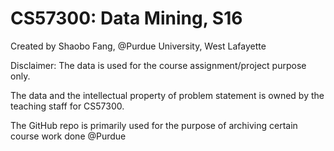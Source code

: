 # CS57300: Data Mining, S16
Created by Shaobo Fang, @Purdue University, West Lafayette

Disclaimer: The data is used for the course assignment/project purpose only.

The data and the intellectual property of problem statement is owned by the teaching staff for CS57300.

The GitHub repo is primarily used for the purpose of archiving certain course work done @Purdue


